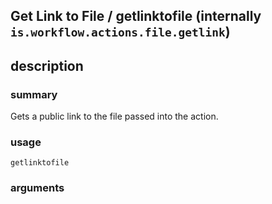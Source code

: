 
## Get Link to File / getlinktofile (internally `is.workflow.actions.file.getlink`)



## description
### summary
Gets a public link to the file passed into the action.


### usage
`getlinktofile `

### arguments


